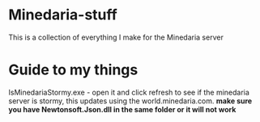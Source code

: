 # Minedaria-stuff

This is a collection of everything I make for the Minedaria server


# Guide to my things

IsMinedariaStormy.exe - open it and click refresh to see if the minedaria server is stormy, this updates using the world.minedaria.com. **make sure you have Newtonsoft.Json.dll in the same folder or it will not work**
